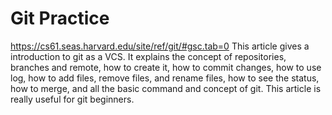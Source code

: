 # Git Practice
https://cs61.seas.harvard.edu/site/ref/git/#gsc.tab=0
This article gives a introduction to git as a VCS. It explains the concept of repositories, branches and remote, how to create it, how to commit changes, how to use log, how to add files, remove files, and rename files, how to see the status, how to merge, and  all the basic command and concept of git. This article is really useful for git beginners.